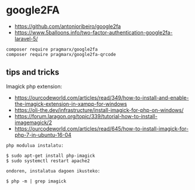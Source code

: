 # google2FA

- https://github.com/antonioribeiro/google2fa
- https://www.5balloons.info/two-factor-authentication-google2fa-laravel-5/

```
composer require pragmarx/google2fa
composer require pragmarx/google2fa-qrcode
```

## tips and tricks

Imagick php extension:
- https://ourcodeworld.com/articles/read/349/how-to-install-and-enable-the-imagick-extension-in-xampp-for-windows
- https://oli-the.dev/infrastructure/install-imagick-for-php-on-windows/
- https://forum.laragon.org/topic/339/tutorial-how-to-install-imagemagick/2
- https://ourcodeworld.com/articles/read/645/how-to-install-imagick-for-php-7-in-ubuntu-16-04
```
php modulua instalatu:

$ sudo apt-get install php-imagick
$ sudo systemctl restart apache2

ondoren, instalatua dagoen ikusteko:

$ php -m | grep imagick
```
